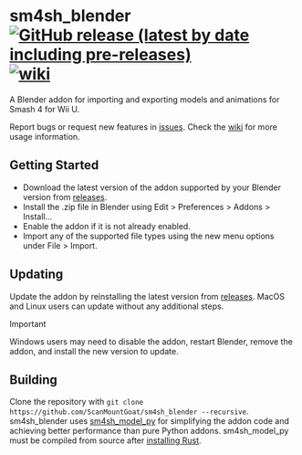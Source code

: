 # sm4sh_blender [![GitHub release (latest by date including pre-releases)](https://img.shields.io/github/v/release/ScanMountGoat/sm4sh_blender?include_prereleases)](https://github.com/ScanMountGoat/sm4sh_blender/releases/latest) [![wiki](https://img.shields.io/badge/wiki-guide-success)](https://github.com/scanmountgoat/sm4sh_blender/wiki)
A Blender addon for importing and exporting models and animations for Smash 4 for Wii U.

Report bugs or request new features in [issues](https://github.com/ScanMountGoat/sm4sh_blender/issues). Check the [wiki](https://github.com/ScanMountGoat/sm4sh_blender/wiki) for more usage information.

## Getting Started
* Download the latest version of the addon supported by your Blender version from [releases](https://github.com/ScanMountGoat/sm4sh_blender/releases).
* Install the .zip file in Blender using Edit > Preferences > Addons > Install...
* Enable the addon if it is not already enabled.
* Import any of the supported file types using the new menu options under File > Import.  

## Updating
Update the addon by reinstalling the latest version from [releases](https://github.com/ScanMountGoat/sm4sh_blender/releases). MacOS and Linux users can update without any additional steps.

> [!IMPORTANT]
> Windows users may need to disable the addon, restart Blender, remove the addon, and install the new version to update.

## Building
Clone the repository with `git clone https://github.com/ScanMountGoat/sm4sh_blender --recursive`. sm4sh_blender uses [sm4sh_model_py](https://github.com/ScanMountGoat/sm4sh_model_py) for simplifying the addon code and achieving better performance than pure Python addons. sm4sh_model_py must be compiled from source after [installing Rust](https://www.rust-lang.org/tools/install).

